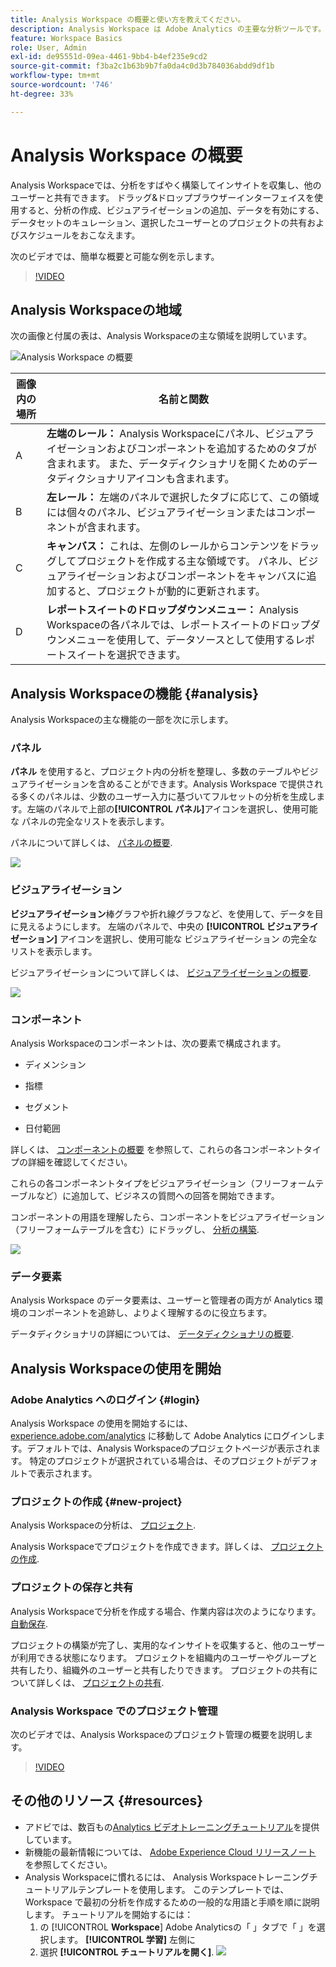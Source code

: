 ```yaml
---
title: Analysis Workspace の概要と使い方を教えてください。
description: Analysis Workspace は Adobe Analytics の主要な分析ツールです。パネル、テーブル、ビジュアライゼーション、その他のコンポーネントを使用して、データを有効に活用したり、データセットをキュレーションしたり、プロジェクトを他のユーザーとの間で共有およびスケジュールしたりできます。
feature: Workspace Basics
role: User, Admin
exl-id: de95551d-09ea-4461-9bb4-b4ef235e9cd2
source-git-commit: f3ba2c1b63b9b7fa0da4c0d3b784036abdd9df1b
workflow-type: tm+mt
source-wordcount: '746'
ht-degree: 33%

---
```


# Analysis Workspace の概要

Analysis Workspaceでは、分析をすばやく構築してインサイトを収集し、他のユーザーと共有できます。 ドラッグ&amp;ドロップブラウザーインターフェイスを使用すると、分析の作成、ビジュアライゼーションの追加、データを有効にする、データセットのキュレーション、選択したユーザーとのプロジェクトの共有およびスケジュールをおこなえます。

次のビデオでは、簡単な概要と可能な例を示します。

>[!VIDEO](https://video.tv.adobe.com/v/26266/?quality=12)

## Analysis Workspaceの地域

次の画像と付属の表は、Analysis Workspaceの主な領域を説明しています。

![Analysis Workspace の概要](assets/analysis-workspace-overvew.png)

| 画像内の場所 | 名前と関数 |
|---------|----------|
| A | **左端のレール：** Analysis Workspaceにパネル、ビジュアライゼーションおよびコンポーネントを追加するためのタブが含まれます。 また、データディクショナリを開くためのデータディクショナリアイコンも含まれます。 |
| B | **左レール：** 左端のパネルで選択したタブに応じて、この領域には個々のパネル、ビジュアライゼーションまたはコンポーネントが含まれます。 |
| C | **キャンバス：** これは、左側のレールからコンテンツをドラッグしてプロジェクトを作成する主な領域です。 パネル、ビジュアライゼーションおよびコンポーネントをキャンバスに追加すると、プロジェクトが動的に更新されます。 |
| D | **レポートスイートのドロップダウンメニュー：** Analysis Workspaceの各パネルでは、レポートスイートのドロップダウンメニューを使用して、データソースとして使用するレポートスイートを選択できます。 |

## Analysis Workspaceの機能 {#analysis}

Analysis Workspaceの主な機能の一部を次に示します。

### パネル

**パネル** を使用すると、プロジェクト内の分析を整理し、多数のテーブルやビジュアライゼーションを含めることができます。Analysis Workspace で提供される多くのパネルは、少数のユーザー入力に基づいてフルセットの分析を生成します。左端のパネルで上部の&#x200B;**[!UICONTROL パネル]**&#x200B;アイコンを選択し、使用可能な パネルの完全なリストを表示します。

パネルについて詳しくは、 [パネルの概要](https://experienceleague.adobe.com/docs/analytics/analyze/analysis-workspace/panels/panels.html?lang=ja).

![](assets/build-panels.png)

### ビジュアライゼーション

**ビジュアライゼーション**&#x200B;棒グラフや折れ線グラフなど、を使用して、データを目に見えるようにします。 左端のパネルで、中央の **[!UICONTROL ビジュアライゼーション]** アイコンを選択し、使用可能な ビジュアライゼーション の完全なリストを表示します。

ビジュアライゼーションについて詳しくは、 [ビジュアライゼーションの概要](https://experienceleague.adobe.com/docs/analytics/analyze/analysis-workspace/visualizations/freeform-analysis-visualizations.html?lang=ja).

![](assets/build-visualizations.png)

### コンポーネント

Analysis Workspaceのコンポーネントは、次の要素で構成されます。

* ディメンション

* 指標

* セグメント

* 日付範囲

詳しくは、 [コンポーネントの概要](/help/analyze/analysis-workspace/components/analysis-workspace-components.md) を参照して、これらの各コンポーネントタイプの詳細を確認してください。

これらの各コンポーネントタイプをビジュアライゼーション（フリーフォームテーブルなど）に追加して、ビジネスの質問への回答を開始できます。

コンポーネントの用語を理解したら、コンポーネントをビジュアライゼーション（フリーフォームテーブルを含む）にドラッグし、 [分析の構築](https://experienceleague.adobe.com/docs/analytics/analyze/analysis-workspace/build-workspace-project/t-freeform-project.html?lang=ja).

![](assets/build-components.png)

### データ要素

Analysis Workspace のデータ要素は、ユーザーと管理者の両方が Analytics 環境のコンポーネントを追跡し、よりよく理解するのに役立ちます。

データディクショナリの詳細については、 [データディクショナリの概要](/help/analyze/analysis-workspace/components/data-dictionary/data-dictionary-overview.md).

## Analysis Workspaceの使用を開始

### Adobe Analytics へのログイン {#login}

Analysis Workspace の使用を開始するには、[experience.adobe.com/analytics](https://experience.adobe.com/analytics) に移動して Adobe Analytics にログインします。デフォルトでは、Analysis Workspaceのプロジェクトページが表示されます。 特定のプロジェクトが選択されている場合は、そのプロジェクトがデフォルトで表示されます。

### プロジェクトの作成 {#new-project}

Analysis Workspaceの分析は、 [プロジェクト](/help/analyze/analysis-workspace/build-workspace-project/freeform-overview.md).

Analysis Workspaceでプロジェクトを作成できます。詳しくは、 [プロジェクトの作成](/help/analyze/analysis-workspace/build-workspace-project/create-projects.md).

### プロジェクトの保存と共有

Analysis Workspaceで分析を作成する場合、作業内容は次のようになります。 [自動保存](/help/analyze/analysis-workspace/build-workspace-project/save-projects.md).

プロジェクトの構築が完了し、実用的なインサイトを収集すると、他のユーザーが利用できる状態になります。 プロジェクトを組織内のユーザーやグループと共有したり、組織外のユーザーと共有したりできます。 プロジェクトの共有について詳しくは、 [プロジェクトの共有](/help/analyze/analysis-workspace/curate-share/share-projects.md).

### Analysis Workspace でのプロジェクト管理

次のビデオでは、Analysis Workspaceのプロジェクト管理の概要を説明します。

>[!VIDEO](https://video.tv.adobe.com/v/24035/?quality=12)

## その他のリソース {#resources}

* アドビでは、数百もの[Analytics ビデオトレーニングチュートリアル](https://experienceleague.adobe.com/docs/analytics-learn/tutorials/overview.html?lang=ja)を提供しています。
* 新機能の最新情報については、 [Adobe Experience Cloud リリースノート](https://experienceleague.adobe.com/docs/release-notes/experience-cloud/current.html?lang=ja#analytics) を参照してください。
* Analysis Workspaceに慣れるには、 Analysis Workspaceトレーニングチュートリアルテンプレートを使用します。 このテンプレートでは、Workspace で最初の分析を作成するための一般的な用語と手順を順に説明します。 チュートリアルを開始するには：
   1. の [!UICONTROL **Workspace**] Adobe Analyticsの「 」タブで「 」を選択します。 **[!UICONTROL 学習]** 左側に
   1. 選択 **[!UICONTROL チュートリアルを開く]**.
      ![](assets/training-tutorial.png)

